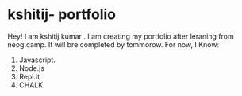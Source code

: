 # kshitij- portfolio

Hey! I am kshitij kumar . I am creating my portfolio after leraning from neog.camp. It will bre completed by tommorow.
For now, I Know:
1. Javascript.
2. Node.js
3. Repl.it
4. CHALK
